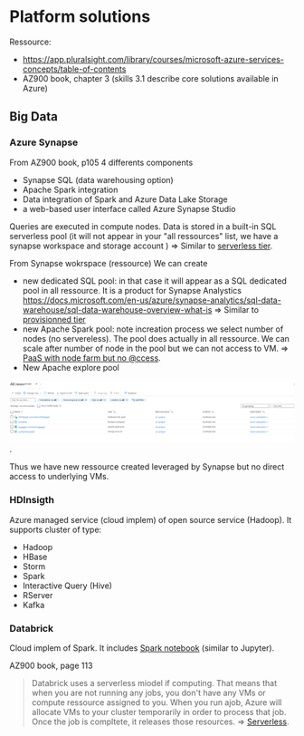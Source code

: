 # Platform solutions
<!-- 1,2,3,4 concluded --> 

Ressource: 
- https://app.pluralsight.com/library/courses/microsoft-azure-services-concepts/table-of-contents
- AZ900 book, chapter 3 (skills 3.1 describe core solutions available in Azure)

## Big Data

### Azure Synapse

From AZ900 book, p105
4 differents components
- Synapse SQL (data warehousing option)
- Apache Spark integration 
- Data integration of Spark and Azure Data Lake Storage
- a web-based user interface called Azure Synapse Studio


Queries are executed in compute nodes.
Data is stored in a built-in SQL serverless pool (it will not appear in your "all ressources" list, we have a synapse workspace and storage account )
=>  Similar to [serverless tier](3-cloud-db-overview.md#Azure-SQL-database).

From Synapse wokrspace (ressource) We can create 
- new dedicated SQL pool: in that case it will appear as a SQL dedicated pool in all ressource. It is a product for Synapse Analystics
https://docs.microsoft.com/en-us/azure/synapse-analytics/sql-data-warehouse/sql-data-warehouse-overview-what-is
=>  Similar to [provisionned tier](3-cloud-db-overview.md#Azure-SQL-database)
-  new Apache Spark pool: note increation process we select number of nodes (no servereless).
The pool does actually in all ressource.
We can scale after number of node in the pool but we can not access to VM.
=> [PaaS with node farm but no @ccess](1-cloud_iass-pass-saas.md#From-IaaS-to-diffferent-level-of-PaaS).
- New Apache explore pool

![Resource synapse analytics](doc/ressource-synapse-analytics.png).

Thus we have new ressource created leveraged by Synapse but no direct access to underlying VMs.

### HDInsigth 

Azure managed service (cloud implem) of open source service (Hadoop).
It supports cluster of type:
- Hadoop
- HBase
- Storm
- Spark 
- Interactive Query (Hive)
- RServer
- Kafka

### Databrick

Cloud implem of Spark.
It includes [Spark notebook](https://github.com/spark-notebook/spark-notebook) (similar to Jupyter).


AZ900 book, page 113
> Databrick uses a serverless miodel if computing. That means that when you are not running any jobs, you don't have any VMs or compute ressource assigned to you. When you run ajob, Azure will allocate VMs to your cluster temporarily in order to process that job. Once the job is compltete, it releases those resources.
=> [Serverless](1-cloud_iass-pass-saas.md#From-IaaS-to-diffferent-level-of-PaaS).

<!-- 3  questions resolved + big data concluded -->
<!-- all above ok -->
<!-- Azure function concluded and juge consistent OK RECCL->

## Machine learning

## Cognitive service 

It is a SaaS ML (p119) => SaaS or PaaS for service below ask ourself question

## Bot service 

## Iot

- IoT Hub
- IoT Central
- Azure Sphere

## Serverless

- Azure function, logic apps and event grid

## DevOps solutions (separted from solution in pluralsigth)

- Azure devops
- Azure devtest labs
- github tools


What to do after?
- pluralsigh aws core service tra exam
- ps azure finish the service+sec course
- exam bank in ps, esi
- AZ book

We can consider APIM is close to serverless 
[Azure, APIM, k8s, Kafka and DAPR integration](../Azure/Azure-APIM-k8s-Kafkapubsub-and-DAPR-integration.md).


Add pub priv cloud and public cloud for a given industry

[Network basic](../Azure/Networking/basic.md) => CONCLUDED, 
Next: check az900 book and going further via 
+ https://docs.microsoft.com/en-us/azure/networking/fundamentals/networking-overview
+ https://docs.microsoft.com/en-us/learn/certifications/exams/az-303 => https://docs.microsoft.com/en-us/learn/paths/architect-network-infrastructure/

<!-- postpone exam -->